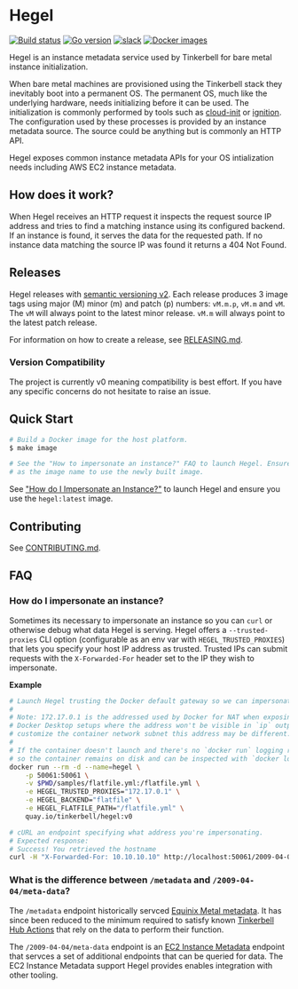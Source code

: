 # Hegel

[![Build status](https://img.shields.io/github/actions/workflow/status/tinkerbell/hegel/ci.yaml?branch=main)](https://img.shields.io/github/actions/workflow/status/tinkerbell/hegel/ci.yaml?branch=main) 
[![Go version](https://img.shields.io/github/go-mod/go-version/tinkerbell/hegel?logo=go)](https://img.shields.io/github/go-mod/go-version/tinkerbell/hegel)
[![slack](https://img.shields.io/badge/CNCF-%23tinkerbell-blue?logo=slack)](https://cloud-native.slack.com/archives/C01SRB41GMT)
[![Docker images](https://img.shields.io/badge/Image-quay.io/tinkerbell/hegel-blue?logo=docker)](https://quay.io/repository/tinkerbell/hegel?tab=tags)

Hegel is an instance metadata service used by Tinkerbell for bare metal instance initialization.

When bare metal machines are provisioned using the Tinkerbell stack they inevitably boot into a
permanent OS. The permanent OS, much like the underlying hardware, needs initializing before it 
can be used. The initialization is commonly performed by tools such as [cloud-init] or [ignition]. 
The configuration used by these processes is provided by an instance metadata source. The source
could be anything but is commonly an HTTP API.

Hegel exposes common instance metadata APIs for your OS intialization needs including AWS EC2 
instance metadata.

## How does it work?

When Hegel receives an HTTP request it inspects the request source IP address and tries to find a
matching instance using its configured backend. If an instance is found, it serves the data for the
requested path. If no instance data matching the source IP was found it returns a 404 Not Found.

## Releases

Hegel releases with [semantic versioning v2][semver]. Each release produces 3 image tags using major (M) 
minor (m) and patch (p) numbers: `vM.m.p`, `vM.m` and `vM`. The `vM` will always point
to the latest minor release. `vM.m` will always point to the latest patch release.

For information on how to create a release, see [RELEASING.md][releasing].

### Version Compatibility

The project is currently v0 meaning compatibility is best effort. If you have any specific concerns 
do not hesitate to raise an issue.

## Quick Start

```sh
# Build a Docker image for the host platform.
$ make image

# See the "How to impersonate an instance?" FAQ to launch Hegel. Ensure you use `hegel:latest`
# as the image name to use the newly built image.
```

See ["How do I Impersonate an Instance?"](#how-do-i-impersonate-an-instance) to launch Hegel and
ensure you use the `hegel:latest` image.

## Contributing

See [CONTRIBUTING.md](/CONTRIBUTING.md).

## FAQ

### How do I impersonate an instance?

Sometimes its necessary to impersonate an instance so you can `curl` or otherwise debug what data 
Hegel is serving. Hegel offers a `--trusted-proxies` CLI option (configurable as an env var with
`HEGEL_TRUSTED_PROXIES`) that lets you specify your host IP address as trusted. Trusted IPs can
submit requests with the `X-Forwarded-For` header set to the IP they wish to impersonate.

**Example**

```sh
# Launch Hegel trusting the Docker default gateway so we can impersonate machines.
#
# Note: 172.17.0.1 is the addressed used by Docker for NAT when exposing ports. This includes
# Docker Desktop setups where the address won't be visible in `ip` output on the host. If you
# customize the container network subnet this address may be different.
#
# If the container doesn't launch and there's no `docker run` logging remove the --rm flag 
# so the container remains on disk and can be inspected with `docker logs`.
docker run --rm -d --name=hegel \
    -p 50061:50061 \
    -v $PWD/samples/flatfile.yml:/flatfile.yml \
    -e HEGEL_TRUSTED_PROXIES="172.17.0.1" \
    -e HEGEL_BACKEND="flatfile" \
    -e HEGEL_FLATFILE_PATH="/flatfile.yml" \
    quay.io/tinkerbell/hegel:v0
```

```sh
# cURL an endpoint specifying what address you're impersonating.
# Expected response:
# Success! You retrieved the hostname
curl -H "X-Forwarded-For: 10.10.10.10" http://localhost:50061/2009-04-04/meta-data/hostname
```

### What is the difference between `/metadata` and `/2009-04-04/meta-data`?

The `/metadata` endpoint historically servced [Equinix Metal metadata][equinix-metadata]. It has 
since been reduced to the minimum required to satisfy known [Tinkerbell Hub Actions][hub] that
rely on the data to perform their function.

The `/2009-04-04/meta-data` endpoint is an [EC2 Instance Metadata][ec2-im] endpoint that servces a set of
additional endpoints that can be queried for data. The EC2 Instance Metadata support Hegel provides
enables integration with other tooling.

[cloud-init]: https://cloudinit.readthedocs.io/en/latest/
[ignition]: https://coreos.github.io/ignition/
[releasing]: /RELEASING.md
[frontend-backend]: /docs/design/frontend-backend.puml
[semver]: https://semver.org/
[equinix-metadata]: https://deploy.equinix.com/developers/docs/metal/server-metadata/metadata/
[hub]: https://github.com/tinkerbell/hub
[ec2-im]: https://docs.aws.amazon.com/AWSEC2/latest/UserGuide/instancedata-data-categories.html